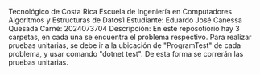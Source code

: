 Tecnológico de Costa Rica
Escuela de Ingeniería en Computadores
Algoritmos y Estructuras de Datos1
Estudiante: Eduardo José Canessa Quesada
Carné: 2024073704
Descripción: En este reposotiorio hay 3 carpetas, en cada una se encuentra el problema respectivo. Para realizar pruebas unitarias, se debe ir a la ubicación de "ProgramTest" de cada problema, y usar comando "dotnet test". 
De esta forma se correrán las pruebas unitarias.
